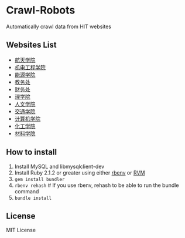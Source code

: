 Crawl-Robots
============

Automatically crawl data from HIT websites

## Websites List

- [航天学院](sa.hit.edu.cn)
- [机电工程学院](sme.hit.edu.cn)
- [能源学院](power.hit.edu.cn)
- [教务处](jwc.hit.edu.cn)
- [财务处](cwc.hit.edu.cn)
- [理学院](ssc.hit.edu.cn)
- [人文学院](rwxy.hit.edu.cn)
- [交通学院](jtxy.hit.edu.cn)
- [计算机学院](cs.hit.edu.cn)
- [化工学院](chemeng.hit.edu.cn)
- [材料学院](mse.hit.edu.cn)

## How to install

1. Install MySQL and libmysqlclient-dev
2. Install Ruby 2.1.2 or greater using either [rbenv](http://octopress.org/docs/setup/rbenv) or [RVM](http://octopress.org/docs/setup/rvm)
3. `gem install bundler`
4. `rbenv rehash` # If you use rbenv, rehash to be able to run the bundle command
5. `bundle install`

## License
MIT License